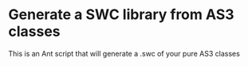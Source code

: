 <h1>Generate a SWC library from AS3 classes</h1>

<p>This is an Ant script that will generate a .swc of your pure AS3 classes</p>